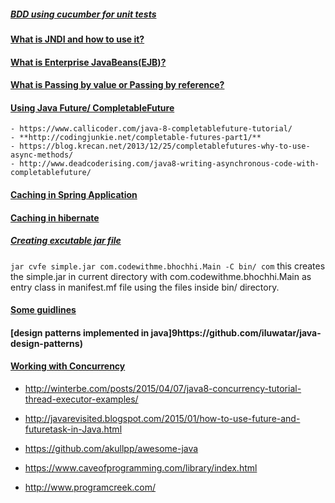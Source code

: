 
##### [BDD using cucumber for unit tests](http://www.hascode.com/2014/12/bdd-testing-with-cucumber-java-and-junit/#Dependencies)

#### [What is JNDI and how to use it?](https://github.com/bhochhi/java-guide/wiki/What-is-JNDI-and-why-we-needed-it%3F)

#### [What is Enterprise JavaBeans(EJB)?](https://github.com/bhochhi/java-guide/wiki/What-is-Enterprise-JavaBeans(EJB)%3F)

#### [What is Passing by value or Passing by reference?](https://github.com/bhochhi/java-guide/wiki/what-is-Passing-by-value-or-Passing-by-reference)

#### [Using Java Future/ CompletableFuture]()
    - https://www.callicoder.com/java-8-completablefuture-tutorial/
    - **http://codingjunkie.net/completable-futures-part1/**
    - https://blog.krecan.net/2013/12/25/completablefutures-why-to-use-async-methods/
    - http://www.deadcoderising.com/java8-writing-asynchronous-code-with-completablefuture/

#### [Caching in Spring Application](http://www.ehcache.org/documentation/2.8/integrations/spring.html)

#### [Caching in hibernate](http://www.ehcache.org/documentation/2.8/integrations/hibernate.html)

##### [Creating excutable jar file]()
```jar cvfe simple.jar com.codewithme.bhochhi.Main -C bin/ com```
this creates the simple.jar in current directory with com.codewithme.bhochhi.Main as entry class in manifest.mf file using the files inside bin/ directory.


#### [Some guidlines](https://dzone.com/articles/zlwell-written-java?utm_medium=feed&utm_source=feedpress.me&utm_campaign=Feed:%20dzone%2Fjava)

#### [design patterns implemented in java]9https://github.com/iluwatar/java-design-patterns)

#### [Working with Concurrency]()
-   http://winterbe.com/posts/2015/04/07/java8-concurrency-tutorial-thread-executor-examples/
-   http://javarevisited.blogspot.com/2015/01/how-to-use-future-and-futuretask-in-Java.html


-   https://github.com/akullpp/awesome-java 
-   https://www.caveofprogramming.com/library/index.html
-   http://www.programcreek.com/


